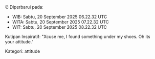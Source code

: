 ⏰ Diperbarui pada:
- WIB: Sabtu, 20 September 2025 06.22.32 UTC
- WITA: Sabtu, 20 September 2025 07.22.32 UTC
- WIT: Sabtu, 20 September 2025 08.22.32 UTC

Kutipan Inspiratif:
"Xcuse me, I found something under my shoes. Oh its your attitude."


Kategori: attitude


